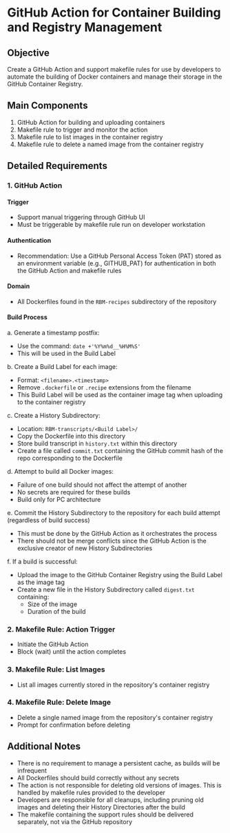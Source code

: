 # GitHub Action for Container Building and Registry Management

## Objective
Create a GitHub Action and support makefile rules for use by developers to automate the building of Docker containers and manage their storage in the GitHub Container Registry.

## Main Components
1. GitHub Action for building and uploading containers
2. Makefile rule to trigger and monitor the action
3. Makefile rule to list images in the container registry
4. Makefile rule to delete a named image from the container registry

## Detailed Requirements

### 1. GitHub Action

#### Trigger
- Support manual triggering through GitHub UI
- Must be triggerable by makefile rule run on developer workstation

#### Authentication
- Recommendation: Use a GitHub Personal Access Token (PAT) stored as an environment variable (e.g., GITHUB_PAT) for authentication in both the GitHub Action and makefile rules

#### Domain
- All Dockerfiles found in the `RBM-recipes` subdirectory of the repository

#### Build Process
a. Generate a timestamp postfix:
   - Use the command: `date +'%Y%m%d__%H%M%S'`
   - This will be used in the Build Label

b. Create a Build Label for each image:
   - Format: `<filename>.<timestamp>`
   - Remove `.dockerfile` or `.recipe` extensions from the filename
   - This Build Label will be used as the container image tag when uploading to the container registry

c. Create a History Subdirectory:
   - Location: `RBM-transcripts/<Build Label>/`
   - Copy the Dockerfile into this directory
   - Store build transcript in `history.txt` within this directory
   - Create a file called `commit.txt` containing the GitHub commit hash of the repo corresponding to the Dockerfile

d. Attempt to build all Docker images:
   - Failure of one build should not affect the attempt of another
   - No secrets are required for these builds
   - Build only for PC architecture

e. Commit the History Subdirectory to the repository for each build attempt (regardless of build success)
   - This must be done by the GitHub Action as it orchestrates the process
   - There should not be merge conflicts since the GitHub Action is the exclusive creator of new History Subdirectories

f. If a build is successful:
   - Upload the image to the GitHub Container Registry using the Build Label as the image tag
   - Create a new file in the History Subdirectory called `digest.txt` containing:
     * Size of the image
     * Duration of the build

### 2. Makefile Rule: Action Trigger
- Initiate the GitHub Action
- Block (wait) until the action completes

### 3. Makefile Rule: List Images
- List all images currently stored in the repository's container registry

### 4. Makefile Rule: Delete Image
- Delete a single named image from the repository's container registry
- Prompt for confirmation before deleting

## Additional Notes
- There is no requirement to manage a persistent cache, as builds will be infrequent
- All Dockerfiles should build correctly without any secrets
- The action is not responsible for deleting old versions of images. This is handled by makefile rules provided to the developer
- Developers are responsible for all cleanups, including pruning old images and deleting their History Directories after the build
- The makefile containing the support rules should be delivered separately, not via the GitHub repository
